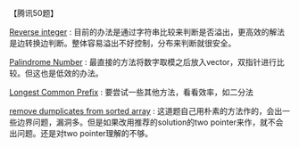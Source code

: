 【腾讯50题】

[Reverse integer](https://leetcode-cn.com/problems/reverse-integer/) : 目前的办法是通过字符串比较来判断是否溢出，更高效的解法是边转换边判断。整体容易溢出不好控制，分布来判断就很安全。

[Palindrome Number](https://leetcode-cn.com/classic/problems/reverse-integer/description/) :  最直接的方法将数字取模之后放入vector，双指针进行比较。但这也是低效的办法。

[Longest Common Prefix](https://leetcode.com/problems/longest-common-prefix/description/) : 要尝试一些其他方法，看看效率，如二分法

[remove dumplicates from sorted array](https://leetcode.com/problems/remove-duplicates-from-sorted-array/description/) : 这道题自己用朴素的方法作的，会出一些边界问题，漏洞多。但是如果改用推荐的solution的two pointer来作，就不会出问题。还是对two pointer理解的不够。

